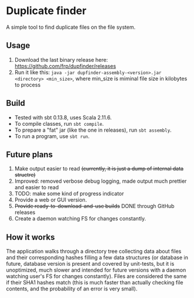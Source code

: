 Duplicate finder
================

A simple tool to find duplicate files on the file system.

Usage
------

1. Download the last binary release here: https://github.com/frp/dupfinder/releases
2. Run it like this: `java -jar dupfinder-assembly-<version>.jar <directory> <min_size>`, where min_size is miminal file size in kilobytes to process

Build
-------
* Tested with sbt 0.13.8, uses Scala 2.11.6.
* To compile classes, run `sbt compile`.
* To prepare a "fat" jar (like the one in releases), run `sbt assembly`.
* To run a program, use `sbt run`.


Future plans
------------
1. Make output easier to read ~~(currently, it is just a dump of internal data structre)~~
  1. Improved: removed verbose debug logging, made output much prettier and easier to read
  2. TODO: make some kind of progress indicator
2. Provide a web or GUI version.
3. ~~Provide ready-to-download-and-use builds~~ DONE through GitHub releases
4. Create a daemon watching FS for changes constantly.


How it works
-----------
The application walks through a directory tree collecting data about files and their corresponding hashes filling a few data structures (or database in future, database version is present and covered by unit-tests, but it is unoptimized, much slower and intended for future versions with a daemon watching user's FS for changes constantly). Files are considered the same if their SHA1 hashes match (this is much faster than actually checking file contents, and the probability of an error is very small).
